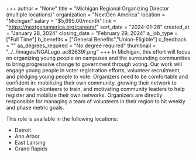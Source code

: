 +++
author = "None"
title = "Michigan Regional Organizing Director (multiple locations)"
organization = "NextGen America"
location = "Michigan"
salary = "$5,695.00/month"
link = "https://nextgenamerica.org/careers/"
sort_date = "2024-01-28"
created_at = "January 28, 2024"
closing_date = "February 29, 2024"
a_job_type = ["Full Time"]
b_benefits = ["General Benefits","Union-Eligible"]
c_feedback = ""
aa_degrees_required = "No degree required"
thumbnail = "../../images/NGALogo_ac82639f.png"
+++
In Michigan, this effort will focus on organizing young people on campuses and the surrounding communities to bring progressive change to government through voting. Our work will engage young people in voter registration efforts, volunteer recruitment, and pledging young people to vote. Organizers need to be comfortable and confident in: mobilizing their own community, growing their network to include new volunteers to train, and motivating community leaders to help register and mobilize their own networks. Organizers are directly responsible for managing a team of volunteers in their region to hit weekly and phase metric goals. 

This role is available in the following locations: 
- Detroit
- Ann Arbor
- East Lansing
- Grand Rapids
